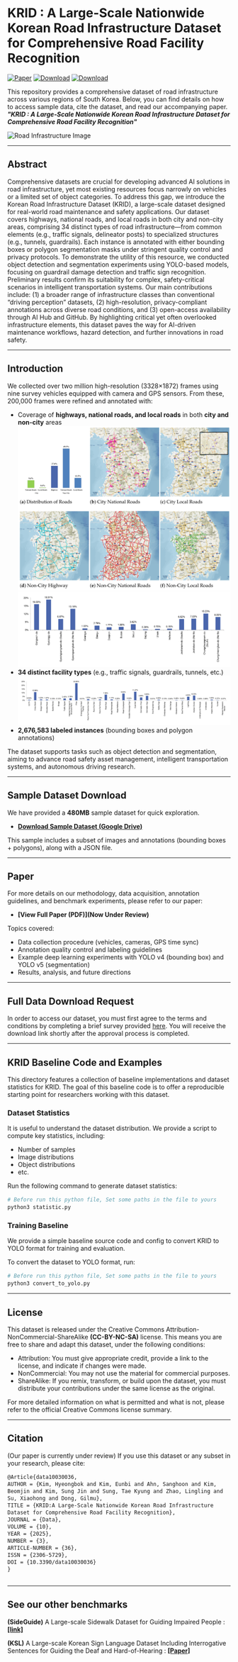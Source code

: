# KRID : A Large-Scale Nationwide Korean Road Infrastructure Dataset for Comprehensive Road Facility Recognition

[![Paper](https://img.shields.io/badge/Paper-UnderReview-black?style=for-the-badge&logo=adobeacrobatreader)](https://drive.google.com/file/d/1BAdLggaiQaVZGeg28dY7paguXNcEV-lX/view?usp=drive_link)
[![Download](https://img.shields.io/badge/Download-Sample(480MB)-blue?style=for-the-badge&logo=databricks)](https://drive.google.com/file/d/1BAdLggaiQaVZGeg28dY7paguXNcEV-lX/view?usp=drive_link)
[![Download](https://img.shields.io/badge/Download-Full-blue?style=for-the-badge&logo=github)](https://forms.gle/HFojMyLaLR9CSA6Q7)


This repository provides a comprehensive dataset of road infrastructure across various regions of South Korea. Below, you can find details on how to access sample data, cite the dataset, and read our accompanying paper. _**"KRID : A Large-Scale Nationwide Korean Road Infrastructure Dataset for Comprehensive Road Facility Recognition"**_


![Road Infrastructure Image](img/main.png)

---

## Abstract
Comprehensive datasets are crucial for developing advanced AI solutions in road infrastructure, yet most existing resources focus narrowly on vehicles or a limited set of object categories. To address this gap, we introduce the Korean Road Infrastructure Dataset (KRID), a large-scale dataset designed for real-world road maintenance and safety applications. Our dataset covers highways, national roads, and local roads in both city and non-city areas, comprising 34 distinct types of road infrastructure—from common elements (e.g., traffic signals, delineator posts) to specialized structures (e.g., tunnels, guardrails). Each instance is annotated with either bounding boxes or polygon segmentation masks under stringent quality control and privacy protocols. To demonstrate the utility of this resource, we conducted object detection and segmentation experiments using YOLO-based models, focusing on guardrail damage detection and traffic sign recognition. Preliminary results confirm its suitability for complex, safety-critical scenarios in intelligent transportation systems.
Our main contributions include: (1) a broader range of infrastructure classes than conventional “driving perception” datasets, (2) high-resolution, privacy-compliant annotations across diverse road conditions, and (3) open-access availability through AI Hub and GitHub. By highlighting critical yet often overlooked infrastructure elements, this dataset paves the way for AI-driven maintenance workflows, hazard detection, and further innovations in road safety.

---

## Introduction
We collected over two million high-resolution (3328×1872) frames using nine survey vehicles equipped with camera and GPS sensors. From these, 200,000 frames were refined and annotated with:
- Coverage of **highways, national roads, and local roads** in both **city and non-city** areas
![Coverage of Road](img/map.png)
![Region Distribution](img/Region_Distribution.png)
- **34 distinct facility types** (e.g., traffic signals, guardrails, tunnels, etc.)
![Road Facility](img/Road_Facility.png)
- **2,676,583 labeled instances** (bounding boxes and polygon annotations)

The dataset supports tasks such as object detection and segmentation, aiming to advance road safety asset management, intelligent transportation systems, and autonomous driving research.

---

## Sample Dataset Download
We have provided a **480MB** sample dataset for quick exploration.

- **[Download Sample Dataset (Google Drive)](https://drive.google.com/file/d/1BAdLggaiQaVZGeg28dY7paguXNcEV-lX/view?usp=drive_link)**

This sample includes a subset of images and annotations (bounding boxes + polygons), along with a JSON file. 

---

## Paper
For more details on our methodology, data acquisition, annotation guidelines, and benchmark experiments, please refer to our paper:

- **[View Full Paper (PDF)](Now Under Review)**

Topics covered:
- Data collection procedure (vehicles, cameras, GPS time sync)
- Annotation quality control and labeling guidelines
- Example deep learning experiments with YOLO v4 (bounding box) and YOLO v5 (segmentation)
- Results, analysis, and future directions

---
## Full Data Download Request
In order to access our dataset, you must first agree to the terms and conditions by completing a brief survey provided [here](https://forms.gle/HFojMyLaLR9CSA6Q7). You will receive the download link shortly after the approval process is completed.

---

## KRID Baseline Code and Examples

This directory features a collection of baseline implementations and dataset statistics for KRID. The goal of this baseline code is to offer a reproducible starting point for researchers working with this dataset.

### Dataset Statistics

It is useful to understand the dataset distribution. We provide a script to compute key statistics, including:
* Number of samples
* Image distributions
* Object distributions
* etc.

Run the following command to generate dataset statistics:
```bash
# Before run this python file, Set some paths in the file to yours
python3 statistic.py
```

### Training Baseline
We provide a simple baseline source code and config to convert KRID to YOLO format for training and evaluation. 

To convert the dataset to YOLO format, run:
```bash
# Before run this python file, Set some paths in the file to yours
python3 convert_to_yolo.py
```

---

## License
This dataset is released under the Creative Commons Attribution-NonCommercial-ShareAlike **(CC-BY-NC-SA)** license. 
This means you are free to share and adapt this dataset, under the following conditions:
- Attribution: You must give appropriate credit, provide a link to the license, and indicate if changes were made.
- NonCommercial: You may not use the material for commercial purposes.
- ShareAlike: If you remix, transform, or build upon the dataset, you must distribute your contributions under the same license as the original.

For more detailed information on what is permitted and what is not, please refer to the official Creative Commons license summary.

---

## Citation
(Our paper is currently under review) 
If you use this dataset or any subset in your research, please cite:
```
@Article{data10030036,
AUTHOR = {Kim, Hyeongbok and Kim, Eunbi and Ahn, Sanghoon and Kim, Beomjin and Kim, Sung Jin and Sung, Tae Kyung and Zhao, Lingling and Su, Xiaohong and Dong, Gilmu},
TITLE = {KRID:A Large-Scale Nationwide Korean Road Infrastructure Dataset for Comprehensive Road Facility Recognition},
JOURNAL = {Data},
VOLUME = {10},
YEAR = {2025},
NUMBER = {3},
ARTICLE-NUMBER = {36},
ISSN = {2306-5729},
DOI = {10.3390/data10030036}
}


```
---

## See our other benchmarks
**(SideGuide)** A Large-scale Sidewalk Dataset for Guiding Impaired People :  **[[link]](https://ytaek-oh.github.io/sideguide)** 

**(KSL)** A Large-scale Korean Sign Language Dataset Including Interrogative Sentences for Guiding the Deaf and Hard-of-Hearing : **[[Paper]](https://ieeexplore.ieee.org/stamp/stamp.jsp?arnumber=9667011&casa_token=zyEKXJS-_sAAAAAA:dX9P6xi3GU09m88bAaLnM-ddaAo4OnEvI2GNlIeWJLUm3C5HCrBtHaj0iLqF6KdSrz9SmO63my0&tag=1)**
